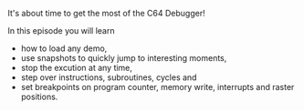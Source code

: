 It's about time to get the most of the C64 Debugger!

In this episode you will learn 

 * how to load any demo,
 * use snapshots to quickly jump to interesting moments,
 * stop the excution at any time,
 * step over instructions, subroutines, cycles and
 * set breakpoints on program counter, memory write, interrupts and raster positions.
